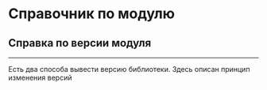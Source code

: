 # Справочник по модулю

## Справка по версии модуля

---

Есть два способа вывести версию библиотеки. Здесь описан принцип изменения версий


